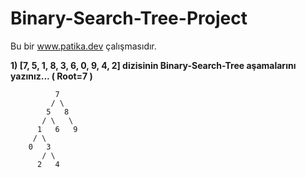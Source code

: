 # Binary-Search-Tree-Project
Bu bir www.patika.dev çalışmasıdır.

**1) [7, 5, 1, 8, 3, 6, 0, 9, 4, 2]  dizisinin Binary-Search-Tree aşamalarını yazınız... ( Root=7 )**
            
          
              7
             / \
            5   8
           / \   \  
          1   6   9
         / \   
        0   3 
           / \
          2   4  
